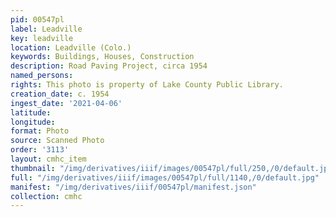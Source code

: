 ```yaml
---
pid: 00547pl
label: Leadville
key: leadville
location: Leadville (Colo.)
keywords: Buildings, Houses, Construction
description: Road Paving Project, circa 1954
named_persons: 
rights: This photo is property of Lake County Public Library.
creation_date: c. 1954
ingest_date: '2021-04-06'
latitude: 
longitude: 
format: Photo
source: Scanned Photo
order: '3113'
layout: cmhc_item
thumbnail: "/img/derivatives/iiif/images/00547pl/full/250,/0/default.jpg"
full: "/img/derivatives/iiif/images/00547pl/full/1140,/0/default.jpg"
manifest: "/img/derivatives/iiif/00547pl/manifest.json"
collection: cmhc
---
```


